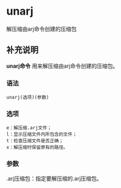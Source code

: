 unarj
===

解压缩由arj命令创建的压缩包

## 补充说明

**unarj命令** 用来解压缩由arj命令创建的压缩包。

### 语法  

```shell
unarj(选项)(参数)
```

### 选项  

```shell
e：解压缩.arj文件；
l：显示压缩文件内所包含的文件；
t：检查压缩文件是否正确；
x：解压缩时保留原有的路径。
```

### 参数  

.arj压缩包：指定要解压缩的.arj压缩包。


<!-- Linux命令行搜索引擎：https://jaywcjlove.github.io/linux-command/ -->